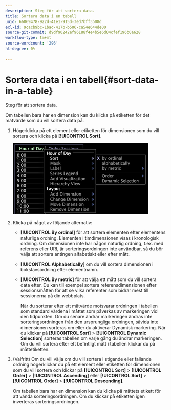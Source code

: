 ```yaml
---
description: Steg för att sortera data.
title: Sortera data i en tabell
uuid: 66869478-922d-41e1-915d-3ed7bff3b08d
exl-id: 9cacb9bc-1bad-417b-b506-ca54e644de00
source-git-commit: d9df90242ef96188f4e4b5e6d04cfef196b0a628
workflow-type: tm+mt
source-wordcount: '296'
ht-degree: 0%

---
```


# Sortera data i en tabell{#sort-data-in-a-table}

Steg för att sortera data.

Om tabellen bara har en dimension kan du klicka på etiketten för det mätvärde som du vill sortera data på.

1. Högerklicka på ett element eller etiketten för dimensionen som du vill sortera och klicka på **[!UICONTROL Sort]**.

   ![](assets/mnu_Table_Sort.png)

1. Klicka på något av följande alternativ:

   * **[!UICONTROL By ordinal]** för att sortera elementen efter elementens naturliga ordning. Elementen i timdimensionen visas i kronologisk ordning. Om dimensionen inte har någon naturlig ordning, t.ex. med referens eller URI, är sorteringsordningen inte användbar, så du bör välja att sortera antingen alfabetiskt eller efter mått.
   * **[!UICONTROL Alphabetically]** om du vill sortera dimensionen i bokstavsordning efter elementnamn.
   * **[!UICONTROL By metric]** för att välja ett mått som du vill sortera data efter. Du kan till exempel sortera referensdimensionen efter sessionsmåtten för att se vilka referenter som bidrar mest till sessionerna på din webbplats.

      När du sorterar efter ett mätvärde motsvarar ordningen i tabellen som standard värdena i måttet som påverkas av markeringen vid den tidpunkten. Om du senare ändrar markeringen ändras inte sorteringsordningen från den ursprungliga ordningen, såvida inte dimensionen sorteras om eller du aktiverar Dynamisk markering. När du klickar på **[!UICONTROL Sort]** > **[!UICONTROL Dynamic Selection]** sorteras tabellen om varje gång du ändrar markeringen.
   Om du vill sortera efter ett befintligt mått i tabellen klickar du på måttetiketten.

1. (Valfritt) Om du vill välja om du vill sortera i stigande eller fallande ordning högerklickar du på ett element eller etiketten för dimensionen som du vill sortera och klickar på **[!UICONTROL Sort]** > **[!UICONTROL Order]** > **[!UICONTROL Ascending]** eller **[!UICONTROL Sort]** > **[!UICONTROL Order]** > **[!UICONTROL Descending]**.

   Om tabellen bara har en dimension kan du klicka på måttets etikett för att vända sorteringsordningen. Om du klickar på etiketten igen inverteras sorteringsordningen.

